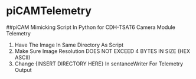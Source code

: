 # piCAMTelemetry

##piCAM Mimicking Script In Python for CDH-TSAT6 Camera Module Telemetry

1) Have The Image In Same Directory As Script
2) Make Sure Image Resolution DOES NOT EXCEED 4 BYTES IN SIZE (HEX ASCII)
3) Change {INSERT DIRECTORY HERE} In sentanceWriter For Telemetry Output
